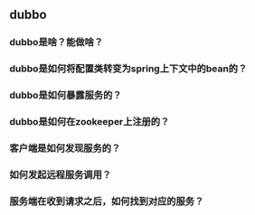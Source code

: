 ## dubbo

### dubbo是啥？能做啥？


### dubbo是如何将配置类转变为spring上下文中的bean的？


### dubbo是如何暴露服务的？


### dubbo是如何在zookeeper上注册的？


### 客户端是如何发现服务的？


### 如何发起远程服务调用？


### 服务端在收到请求之后，如何找到对应的服务？